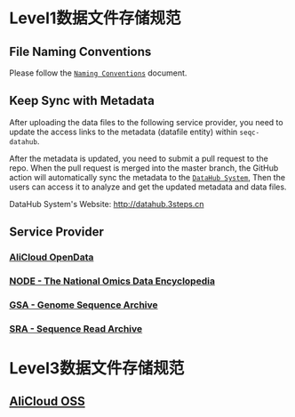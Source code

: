 # Level1数据文件存储规范

## File Naming Conventions
Please follow the [`Naming Conventions`](./names.md) document.

## Keep Sync with Metadata
After uploading the data files to the following service provider, you need to update the access links to the metadata (datafile entity) within `seqc-datahub`.

After the metadata is updated, you need to submit a pull request to the repo. When the pull request is merged into the master branch, the GitHub action will automatically sync the metadata to the [`DataHub System`](http://datahub.3steps.cn), Then the users can access it to analyze and get the updated metadata and data files.

DataHub System's Website: http://datahub.3steps.cn

## Service Provider
### [AliCloud OpenData](https://www.aliyun.com/acts/opendata#/)

### [NODE - The National Omics Data Encyclopedia](https://www.biosino.org/node/)

### [GSA - Genome Sequence Archive](https://ngdc.cncb.ac.cn/gsa/)

### [SRA - Sequence Read Archive](https://www.ncbi.nlm.nih.gov/sra/)

# Level3数据文件存储规范

## [AliCloud OSS](https://help.aliyun.com/product/31815.html)
